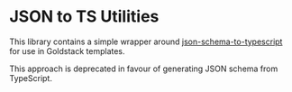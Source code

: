# JSON to TS Utilities

This library contains a simple wrapper around [json-schema-to-typescript](https://www.npmjs.com/package/json-schema-to-typescript) for use in Goldstack templates.

This approach is deprecated in favour of generating JSON schema from TypeScript.
